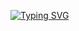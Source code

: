 <a href="https://git.io/typing-svg"><img src="https://readme-typing-svg.herokuapp.com?font=Fira+Code&pause=1000&color=0CFF32&width=435&lines=Hello!+Welcome+to+my+GitHub+profile!;I'm+Quandiq+Kalbaev%2C;21+y.o+Front-End+Developer" alt="Typing SVG" /></a>
